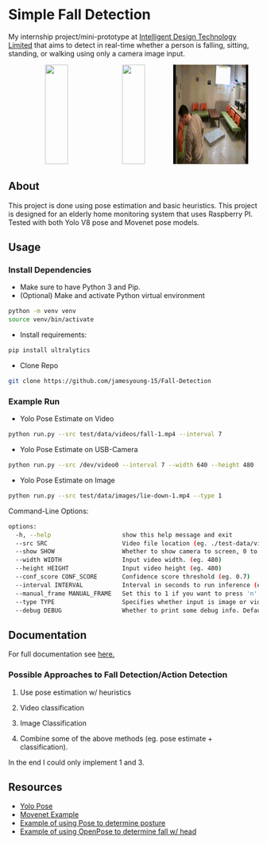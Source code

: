 # Simple Fall Detection
My internship project/mini-prototype at [Intelligent Design Technology Limited](https://intelligentdesign.hk/english/) that aims to detect in real-time whether a person is falling, sitting, standing, or walking using only a camera image input.

<p align="middle">
    <img src="./docs/media/demo-1.gif" width="30%" height="200px"/>
    <img src="./docs/media/demo-2.gif" width="30%" height="200px"/>
    <img src="./docs/media/demo-3.gif" width="30%" height="200px"/>
</p>

## About
This project is done using pose estimation and basic heuristics. This project is designed for an elderly home monitoring system that uses Raspberry PI. Tested with both Yolo V8 pose and Movenet pose models.



## Usage
### Install Dependencies
- Make sure to have Python 3 and Pip. 
- (Optional) Make and activate Python virtual environment

``` bash
python -m venv venv
source venv/bin/activate
```

- Install requirements:

``` bash
pip install ultralytics
```

- Clone Repo
```bash
git clone https://github.com/jamesyoung-15/Fall-Detection
```

### Example Run
-  Yolo Pose Estimate on Video
```bash
python run.py --src test/data/videos/fall-1.mp4 --interval 7
```

-  Yolo Pose Estimate on USB-Camera
```bash
python run.py --src /dev/video0 --interval 7 --width 640 --height 480
```

- Yolo Pose Estimate on Image
```bash
python run.py --src test/data/images/lie-down-1.mp4 --type 1
```

Command-Line Options:
``` bash
options:
  -h, --help                    show this help message and exit
  --src SRC                     Video file location (eg. ./test-data/videos/fall-1.mp4)
  --show SHOW                   Whether to show camera to screen, 0 to hide 1 to show.
  --width WIDTH                 Input video width. (eg. 480)
  --height HEIGHT               Input video height (eg. 480)
  --conf_score CONF_SCORE       Confidence score threshold (eg. 0.7)
  --interval INTERVAL           Interval in seconds to run inference (eg. 2)
  --manual_frame MANUAL_FRAME   Set this to 1 if you want to press 'n' key to advance each video frame.
  --type TYPE                   Specifies whether input is image or video (0 for video 1 for image). Default is video (0).
  --debug DEBUG                 Whether to print some debug info. Default is 0 (no debug info), 1 means print debug info.
```

## Documentation
For full documentation see [here.](./docs/Documentation.md)
### Possible Approaches to Fall Detection/Action Detection
1. Use pose estimation w/ heuristics

2. Video classification

3. Image Classification

4. Combine some of the above methods (eg. pose estimate + classification).

In the end I could only implement 1 and 3. 

## Resources
- [Yolo Pose](https://docs.ultralytics.com/tasks/pose/)
- [Movenet Example](https://github.com/Kazuhito00/MoveNet-Python-Example/tree/main)
- [Example of using Pose to determine posture](https://bozliu.medium.com/dynamic-siting-posture-recognition-and-correction-68ae418fbc77)
- [Example of using OpenPose to determine fall w/ head](https://github.com/augmentedstartups/Pose-Estimation/tree/master/3.%20Fall%20Detection)
